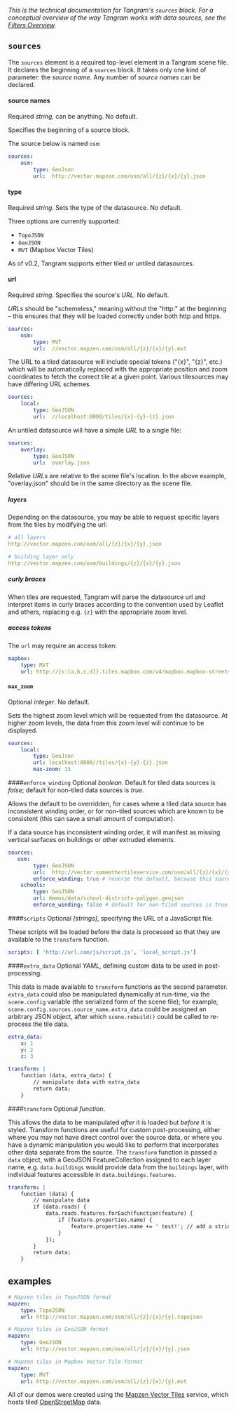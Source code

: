 *This is the technical documentation for Tangram's `sources` block. For a conceptual overview of the way Tangram works with data sources, see the [Filters Overview](Filters-Overview.md).*

## `sources`
The `sources` element is a required top-level element in a Tangram scene file. It declares the beginning of a `sources` block. It takes only one kind of parameter: the _source name_. Any number of _source names_ can be declared.

#### source names
Required _string_, can be anything. No default.

Specifies the beginning of a source block.

The source below is named `osm`:
```yaml
sources:
    osm:
        type: GeoJson
        url:  http://vector.mapzen.com/osm/all/{z}/{x}/{y}.json
```

#### type
Required _string_. Sets the type of the datasource. No default.

Three options are currently supported:

- `TopoJSON`
- `GeoJSON`
- `MVT` (Mapbox Vector Tiles)

As of v0.2, Tangram supports either tiled or untiled datasources.

#### url
Required _string_. Specifies the source's _URL_. No default.

_URLs_ should be "schemeless," meaning without the "http:" at the beginning – this ensures that they will be loaded correctly under both http and https.

```yaml
sources:
    osm:
        type: MVT
        url:  //vector.mapzen.com/osm/all/{z}/{x}/{y}.mvt
```

The URL to a tiled datasource will include special tokens ("{x}", "{z}", etc.) which will be automatically replaced with the appropriate position and zoom coordinates to fetch the correct tile at a given point. Various tilesources may have differing URL schemes.

```yaml
sources:
    local:
        type: GeoJSON
        url:  //localhost:8000/tiles/{x}-{y}-{z}.json
```

An untiled datasource will have a simple _URL_ to a single file:

```yaml
sources:
    overlay:
        type: GeoJSON
        url:  overlay.json
```

Relative _URLs_ are relative to the scene file's location. In the above example, "overlay.json" should be in the same directory as the scene file.

##### layers
Depending on the datasource, you may be able to request specific layers from the tiles by modifying the url:

```yaml
# all layers
http://vector.mapzen.com/osm/all/{z}/{x}/{y}.json

# building layer only
http://vector.mapzen.com/osm/buildings/{z}/{x}/{y}.json
```

##### curly braces
When tiles are requested, Tangram will parse the datasource url and interpret items in curly braces according to the convention used by Leaflet and others,  replacing e.g. `{z}` with the appropriate zoom level.

##### access tokens
The `url` may require an access token:

```yaml
mapbox:
    type: MVT
    url: http://{s:[a,b,c,d]}.tiles.mapbox.com/v4/mapbox.mapbox-streets-v6-dev/{z}/{x}/{y}.vector.pbf?access_token=pk.eyJ1IjoiYmNhbXBlciIsImJiOiJWUmh3anY0In0.1fgSTNWpQV8-5sBjGbBzGg
```

#### `max_zoom`
Optional _integer_. No default.

Sets the highest zoom level which will be requested from the datasource. At higher zoom levels, the data from this zoom level will continue to be displayed.

```yaml
sources:
    local:
        type: GeoJson
        url: localhost:8000//tiles/{x}-{y}-{z}.json
        max-zoom: 15
```

####`enforce_winding`
Optional _boolean_. Default for tiled data sources is _false_; default for non-tiled data sources is _true_.

Allows the default to be overridden, for cases where a tiled data source has inconsistent winding order, or for non-tiled sources which are known to be consistent (this can save a small amount of computation).

If a data source has inconsistent winding order, it will manifest as missing vertical surfaces on buildings or other extruded elements.

```yaml
sources:
   osm:
        type: GeoJSON
        url:  http://vector.someothertileservice.com/osm/all/{z}/{x}/{y}.json
        enforce_winding: true # reverse the default, because this source has winding problems
    schools:
        type: GeoJSON
        url: demos/data/school-districts-polygon.geojson
        enforce_winding: false # default for non-tiled sources is true
```

####`scripts`
Optional _[strings]_, specifying the URL of a JavaScript file.

These scripts will be loaded before the data is processed so that they are available to the `transform` function.

```yaml
scripts: [ 'http://url.com/js/script.js', 'local_script.js']
```

####`extra_data`
Optional _YAML_, defining custom data to be used in post-processing.

This data is made available to `transform` functions as the second parameter. `extra_data` could also be manipulated dynamically at run-time, via the `scene.config` variable (the serialized form of the scene file); for example, `scene.config.sources.source_name.extra_data` could be assigned an arbitrary JSON object, after which `scene.rebuild()` could be called to re-process the tile data.

```yaml
extra_data:
    x: 1
    y: 2
    z: 3

transform: |
    function (data, extra_data) {
        // manipulate data with extra_data
        return data;
    }
```

####`transform`
Optional _function_.

This allows the data to be manipulated *after* it is loaded but *before* it is styled. Transform functions are useful for custom post-processing, either where you may not have direct control over the source data, or where you have a dynamic manipulation you would like to perform that incorporates other data separate from the source. The `transform` function is passed a `data` object, with a GeoJSON FeatureCollection assigned to each layer name, e.g. `data.buildings` would provide data from the `buildings` layer, with individual features accessible in `data.buildings.features`. 

```yaml
transform: |
    function (data) {
        // manipulate data
        if (data.roads) {
            data.roads.features.forEach(function(feature) {
                if (feature.properties.name) {
                    feature.properties.name += ' test!'; // add a string to each feature name
                }
            });
        }
        return data;
    }
```

## examples

```yaml
# Mapzen tiles in TopoJSON format
mapzen:
    type: TopoJSON
    url: http://vector.mapzen.com/osm/all/{z}/{x}/{y}.topojson

# Mapzen tiles in GeoJSON format
mapzen:
    type: GeoJSON
    url: http://vector.mapzen.com/osm/all/{z}/{x}/{y}.json

# Mapzen tiles in Mapbox Vector Tile format
mapzen:
    type: MVT
    url: http://vector.mapzen.com/osm/all/{z}/{x}/{y}.mvt
```

All of our demos were created using the [Mapzen Vector Tiles](https://github.com/mapzen/vector-datasource) service, which hosts tiled [OpenStreetMap](http://openstreetmap.org) data.
